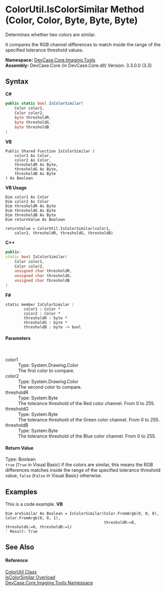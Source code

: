 # ColorUtil.IsColorSimilar Method (Color, Color, Byte, Byte, Byte)
 

Determines whether two colors are similar. 

 It compares the RGB channel differences to match inside the range of the specified tolerance threshold values.

**Namespace:**&nbsp;<a href="N_DevCase_Core_Imaging_Tools">DevCase.Core.Imaging.Tools</a><br />**Assembly:**&nbsp;DevCase.Core (in DevCase.Core.dll) Version: 3.3.0.0 (3.3)

## Syntax

**C#**<br />
``` C#
public static bool IsColorSimilar(
	Color color1,
	Color color2,
	byte thresholdR,
	byte thresholdG,
	byte thresholdB
)
```

**VB**<br />
``` VB
Public Shared Function IsColorSimilar ( 
	color1 As Color,
	color2 As Color,
	thresholdR As Byte,
	thresholdG As Byte,
	thresholdB As Byte
) As Boolean
```

**VB Usage**<br />
``` VB Usage
Dim color1 As Color
Dim color2 As Color
Dim thresholdR As Byte
Dim thresholdG As Byte
Dim thresholdB As Byte
Dim returnValue As Boolean

returnValue = ColorUtil.IsColorSimilar(color1, 
	color2, thresholdR, thresholdG, thresholdB)
```

**C++**<br />
``` C++
public:
static bool IsColorSimilar(
	Color color1, 
	Color color2, 
	unsigned char thresholdR, 
	unsigned char thresholdG, 
	unsigned char thresholdB
)
```

**F#**<br />
``` F#
static member IsColorSimilar : 
        color1 : Color * 
        color2 : Color * 
        thresholdR : byte * 
        thresholdG : byte * 
        thresholdB : byte -> bool 

```


#### Parameters
&nbsp;<dl><dt>color1</dt><dd>Type: System.Drawing.Color<br />The first color to compare.</dd><dt>color2</dt><dd>Type: System.Drawing.Color<br />The second color to compare.</dd><dt>thresholdR</dt><dd>Type: System.Byte<br />The tolerance threshold of the Red color channel. From 0 to 255.</dd><dt>thresholdG</dt><dd>Type: System.Byte<br />The tolerance threshold of the Green color channel. From 0 to 255.</dd><dt>thresholdB</dt><dd>Type: System.Byte<br />The tolerance threshold of the Blue color channel. From 0 to 255.</dd></dl>

#### Return Value
Type: Boolean<br />`true` (`True` in Visual Basic) if the colors are similar, this means the RGB differences matches inside the range of the specified tolerance threshold value, `false` (`False` in Visual Basic) otherwise.

## Examples
This is a code example. 
**VB**<br />
``` VB
Dim areSimilar As Boolean = IsColorSimilar(Color.FromArgb(0, 0, 0), Color.FromArgb(0, 0, 1),
                                           thresholdR:=0, thresholdG:=0, thresholdB:=1)
' Result: True
```


## See Also


#### Reference
<a href="T_DevCase_Core_Imaging_Tools_ColorUtil">ColorUtil Class</a><br /><a href="Overload_DevCase_Core_Imaging_Tools_ColorUtil_IsColorSimilar">IsColorSimilar Overload</a><br /><a href="N_DevCase_Core_Imaging_Tools">DevCase.Core.Imaging.Tools Namespace</a><br />